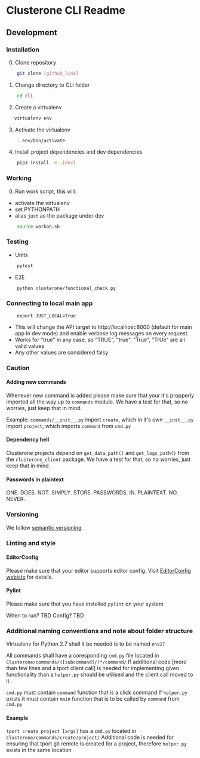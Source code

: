 # Clusterone CLI Readme

## Development

### Installation

0. Clone repository

```sh
    git clone [github_link] 
```

1. Change directory to CLI folder 
```sh
    cd cli
```

2. Create a virtualenv

```sh
   virtualenv env 
```

3. Activate the virtualenv
```sh
    . env/bin/activate
```

4. Install project dependencies and dev dependencies

```sh
    pip3 install -e .[dev]
```

### Working

0. Run work script, this will:
- activate the virtualenv
- set PYTHONPATH
- alias `just` as the package under dev

```sh
    source workon.sh
```

### Testing

- Units
```sh
    pytest
```

- E2E
```sh
    python clusterone/functional_check.py
```

### Connecting to local main app

```
    export JUST_LOCAL=True
```

- This will change the API target to http://localhost:8000 (default for main app in dev mode) and enable verbose log messages on every request.
- Works for "true" in any case, so "TRUE", "true", "True", "TrUe" are all valid values
- Any other values are considered falsy

### Caution

#### Adding new commands

Whenever new command is added please make sure that your it's propperly imported all the way up to `commands` module. We have a test for that, so no worries, just keep that in mind.

Example:
`commands/__init__.py` import `create`, which in it's own `__init__.py` import `project`, which imports `command` from `cmd.py`

#### Dependency hell

Clusterone projects depend on `get_data_path()` and `get_logs_path()` from the `clusterone_client` package. We have a test for that, so no worries, just keep that in mind. 

#### Passwords in plaintext

ONE. DOES. NOT. SIMPLY. STORE. PASSWORDS. IN. PLAINTEXT. NO. NEVER.

### Versioning

We follow [semantic versioning](https://semver.org/).

### Linting and style

#### EditorConfig

Please make sure that your editor supports editor config.
Visit [EditorConfig webiste](editorconfig.org/) for details.

#### Pylint

Please make sure that you have installed `pylint` on your system 

When to run? TBD
Config? TBD

### Additional naming conventions and note about folder structure

Virtualenv for Python 2.7 shall it be needed is to be named `env27`

All commands shall have a coresponding `cmd.py` file located in `Clusterone/commands/([subcommand]/)*/command/`
If additional code [more than few lines and a tport client call] is needed for implementing given functionality than a `helper.py` should be utilised and the client call moved to it

`cmd.py` must  contain `command` function that is a click command
If `helper.py` exists it must contain `main` function that is to be called by `command` from `cmd.py`

#### Example

`tport create project [args]` has a `cmd.py` located in `Clusterone/commands/create/project/`
Additional code is needed for ensuring that tport git remote is created for a project, therefore `helper.py` exists in the same location

